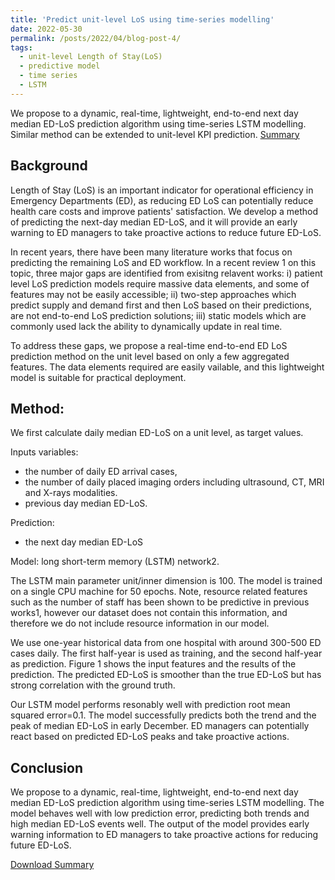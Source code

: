 ```yaml
---
title: 'Predict unit-level LoS using time-series modelling'
date: 2022-05-30
permalink: /posts/2022/04/blog-post-4/
tags:
  - unit-level Length of Stay(LoS)
  - predictive model
  - time series
  - LSTM
---
```


We propose to a dynamic, real-time, lightweight, end-to-end next day median ED-LoS prediction algorithm using time-series LSTM modelling. Similar method can be extended to unit-level KPI prediction.  [Summary](http://luoluo-l.github.io/files/amia_cic.pdf)


Background
--
Length of Stay (LoS) is an important indicator for operational efficiency in Emergency Departments (ED), as
reducing ED LoS can potentially reduce health care costs and improve patients' satisfaction. We develop a method
of predicting the next-day median ED-LoS, and it will provide an early warning to ED managers to take proactive
actions to reduce future ED-LoS.


In recent years, there have been many literature works that focus on predicting the remaining LoS and ED workflow.
In a recent review 1 on this topic, three major gaps are identified from exisitng relavent works: i) patient level LoS
prediction models require massive data elements, and some of features may not be easily accessible; ii) two-step
approaches which predict supply and demand first and then LoS based on their predictions, are not end-to-end LoS
prediction solutions; iii) static models which are commonly used lack the ability to dynamically update in real time.

To address these gaps, we propose a real-time end-to-end ED LoS prediction method on the unit level based on only a few aggregated features. The data elements required are easily vailable, and this lightweight model is suitable for practical deployment.

Method: 
--
We first calculate daily median ED-LoS on a unit level, as target values.

Inputs variables:
* the number of daily ED arrival cases,
 * the number of daily placed imaging orders including ultrasound,
CT, MRI and X-rays modalities. 
* previous day median ED-LoS.

Prediction:
* the next day median ED-LoS

Model: 
long short-term memory (LSTM) network2. 

The LSTM main parameter unit/inner dimension is 100. The model is trained on a single CPU machine for 50 epochs. Note, resource
related features such as the number of staff has been shown to be predictive in previous works1, however our dataset
does not contain this information, and therefore we do not include resource information in our model.


We use one-year historical data from one hospital with around 300-500 ED cases daily. The first half-year is used as training, and the second half-year as prediction. Figure 1 shows the input features and the results of the
prediction. The predicted ED-LoS is smoother than the true ED-LoS but has strong correlation with the ground truth. 


Our LSTM model performs resonably well with prediction root mean squared error=0.1. The model successfully
predicts both the trend and the peak of median ED-LoS in early December. ED managers can potentially react based
on predicted ED-LoS peaks and take proactive actions.


Conclusion
---
We propose to a dynamic, real-time, lightweight, end-to-end next day median ED-LoS prediction algorithm using
time-series LSTM modelling. The model behaves well with low prediction error, predicting both trends and high
median ED-LoS events well. The output of the model provides early warning information to ED managers to take proactive actions for reducing future ED-LoS.


[Download Summary](http://luoluo-l.github.io/files/amia_cic.pdf)
